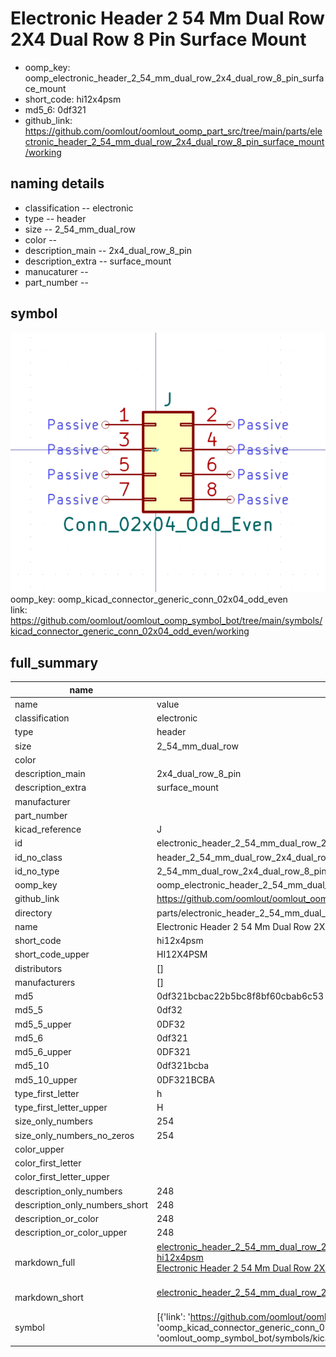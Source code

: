 # Electronic Header 2 54 Mm Dual Row 2X4 Dual Row 8 Pin Surface Mount

  
* oomp_key: oomp_electronic_header_2_54_mm_dual_row_2x4_dual_row_8_pin_surface_mount 
* short_code: hi12x4psm
* md5_6: 0df321  
* github_link: https://github.com/oomlout/oomlout_oomp_part_src/tree/main/parts/electronic_header_2_54_mm_dual_row_2x4_dual_row_8_pin_surface_mount/working  
## naming details
* classification -- electronic
* type -- header
* size -- 2_54_mm_dual_row
* color -- 
* description_main -- 2x4_dual_row_8_pin
* description_extra -- surface_mount
* manucaturer -- 
* part_number -- 



## symbol

![](symbol/0/working/working_600.png)  
oomp_key: oomp_kicad_connector_generic_conn_02x04_odd_even  
link: https://github.com/oomlout/oomlout_oomp_symbol_bot/tree/main/symbols/kicad_connector_generic_conn_02x04_odd_even/working  


## full_summary
| name | value | 
| --- | --- | 
| name | value | 
| classification | electronic | 
| type | header | 
| size | 2_54_mm_dual_row | 
| color |  | 
| description_main | 2x4_dual_row_8_pin | 
| description_extra | surface_mount | 
| manufacturer |  | 
| part_number |  | 
| kicad_reference | J | 
| id | electronic_header_2_54_mm_dual_row_2x4_dual_row_8_pin_surface_mount | 
| id_no_class | header_2_54_mm_dual_row_2x4_dual_row_8_pin_surface_mount | 
| id_no_type | 2_54_mm_dual_row_2x4_dual_row_8_pin_surface_mount | 
| oomp_key | oomp_electronic_header_2_54_mm_dual_row_2x4_dual_row_8_pin_surface_mount | 
| github_link | https://github.com/oomlout/oomlout_oomp_part_src/tree/main/parts/electronic_header_2_54_mm_dual_row_2x4_dual_row_8_pin_surface_mount/working | 
| directory | parts/electronic_header_2_54_mm_dual_row_2x4_dual_row_8_pin_surface_mount | 
| name | Electronic Header 2 54 Mm Dual Row 2X4 Dual Row 8 Pin Surface Mount | 
| short_code | hi12x4psm | 
| short_code_upper | HI12X4PSM | 
| distributors | [] | 
| manufacturers | [] | 
| md5 | 0df321bcbac22b5bc8f8bf60cbab6c53 | 
| md5_5 | 0df32 | 
| md5_5_upper | 0DF32 | 
| md5_6 | 0df321 | 
| md5_6_upper | 0DF321 | 
| md5_10 | 0df321bcba | 
| md5_10_upper | 0DF321BCBA | 
| type_first_letter | h | 
| type_first_letter_upper | H | 
| size_only_numbers | 254 | 
| size_only_numbers_no_zeros | 254 | 
| color_upper |  | 
| color_first_letter |  | 
| color_first_letter_upper |  | 
| description_only_numbers | 248 | 
| description_only_numbers_short | 248 | 
| description_or_color | 248 | 
| description_or_color_upper | 248 | 
| markdown_full | [electronic_header_2_54_mm_dual_row_2x4_dual_row_8_pin_surface_mount](https://github.com/oomlout/oomlout_oomp_part_src/tree/main/parts/electronic_header_2_54_mm_dual_row_2x4_dual_row_8_pin_surface_mount/working)<br>[hi12x4psm](https://github.com/oomlout/oomlout_oomp_part_src/tree/main/parts/electronic_header_2_54_mm_dual_row_2x4_dual_row_8_pin_surface_mount/working)<br>[Electronic Header 2 54 Mm Dual Row 2X4 Dual Row 8 Pin Surface Mount](https://github.com/oomlout/oomlout_oomp_part_src/tree/main/parts/electronic_header_2_54_mm_dual_row_2x4_dual_row_8_pin_surface_mount/working)<br><br> | 
| markdown_short | [electronic_header_2_54_mm_dual_row_2x4_dual_row_8_pin_surface_mount](https://github.com/oomlout/oomlout_oomp_part_src/tree/main/parts/electronic_header_2_54_mm_dual_row_2x4_dual_row_8_pin_surface_mount/working)<br><br> | 
| symbol | [{'link': 'https://github.com/oomlout/oomlout_oomp_symbol_bot/tree/main/symbols/kicad_connector_generic_conn_02x04_odd_even', 'oomp_key': 'oomp_kicad_connector_generic_conn_02x04_odd_even', 'directory': 'oomlout_oomp_symbol_bot/symbols/kicad_connector_generic_conn_02x04_odd_even//working/working.kicad_sym'}] | 
